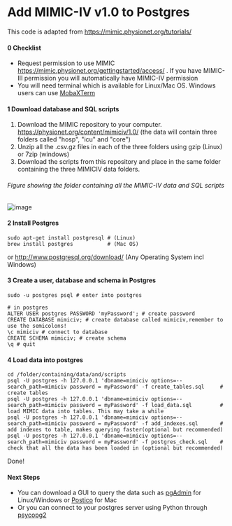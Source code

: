 # Add MIMIC-IV v1.0 to Postgres
This code is adapted from https://mimic.physionet.org/tutorials/

#### 0 Checklist
* Request permission to use MIMIC https://mimic.physionet.org/gettingstarted/access/ . If you have MIMIC-III permission you will automatically have MIMIC-IV permission
* You will need terminal which is available for Linux/Mac OS. Windows users can use [MobaXTerm](https://mobaxterm.mobatek.net/download.html)

#### 1 Download database and SQL scripts
1. Download the MIMIC repository to your computer. https://physionet.org/content/mimiciv/1.0/ (the data will contain three folders called "hosp", "icu" and "core")
2. Unzip all the .csv.gz files in each of the three folders using gzip (Linux) or 7zip (windows)
3. Download the scripts from this repository and place in the same folder containing the three MIMICIV data folders.

###### Figure showing the folder containing all the MIMIC-IV data and SQL scripts
![image](https://user-images.githubusercontent.com/74569724/117433430-5f266500-af23-11eb-90bf-81aed2d46361.png)


#### 2 Install Postgres
```
sudo apt-get install postgresql # (Linux)
brew install postgres           # (Mac OS)
```
or http://www.postgresql.org/download/ (Any Operating System incl Windows)

#### 3 Create a user, database and schema in Postgres

```
sudo -u postgres psql # enter into postgres

# in postgres
ALTER USER postgres PASSWORD 'myPassword'; # create password
CREATE DATABASE mimiciv; # create database called mimiciv,remember to use the semicolons!
\c mimiciv # connect to database
CREATE SCHEMA mimiciv; # create schema
\q # quit
```

#### 4 Load data into postgres
```
cd /folder/containing/data/and/scripts
psql -U postgres -h 127.0.0.1 'dbname=mimiciv options=--search_path=mimiciv password = myPassword' -f create_tables.sql     # create tables 
psql -U postgres -h 127.0.0.1 'dbname=mimiciv options=--search_path=mimiciv password = myPassword' -f load_data.sql         # load MIMIC data into tables. This may take a while
psql -U postgres -h 127.0.0.1 'dbname=mimiciv options=--search_path=mimiciv password = myPassword' -f add_indexes.sql       # add indexes to table, makes querying faster(optional but recommended)  
psql -U postgres -h 127.0.0.1 'dbname=mimiciv options=--search_path=mimiciv password = myPassword' -f postgres_check.sql    # check that all the data has been loaded in (optional but recommended) 
```
Done!

#### Next Steps
* You can download a GUI to query the data such as [pgAdmin](https://www.pgadmin.org/download/) for Linux/Windows or [Postico](https://eggerapps.at/postico/) for Mac
* Or you can connect to your postgres server using Python through [psycopg2](https://pypi.org/project/psycopg2/)
